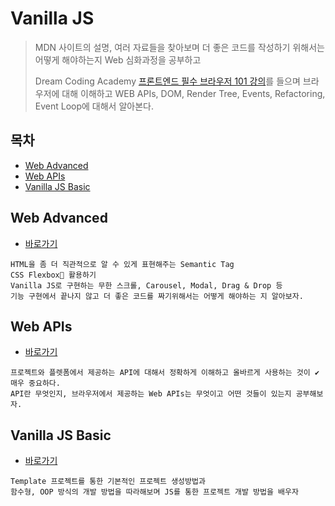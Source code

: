 # Vanilla JS

> MDN 사이트의 설명, 여러 자료들을 찾아보며 더 좋은 코드를 작성하기 위해서는 어떻게 해야하는지 Web 심화과정을 공부하고
>
> Dream Coding Academy [프론트엔드 필수 브라우저 101 강의](https://academy.dream-coding.com/courses/take/browser101)를 들으며 브라우저에 대해 이해하고 WEB APIs, DOM, Render Tree, Events, Refactoring, Event Loop에 대해서 알아본다.

## 목차

* [Web Advanced](#web-advanced)
* [Web APIs](#web-apis)
* [Vanilla JS Basic](#vanilla-js-basic)

## Web Advanced

* [바로가기](./web-advanced)

```
HTML을 좀 더 직관적으로 알 수 있게 표현해주는 Semantic Tag 
CSS Flexbox🐸 활용하기
Vanilla JS로 구현하는 무한 스크롤, Carousel, Modal, Drag & Drop 등 
기능 구현에서 끝나지 않고 더 좋은 코드를 짜기위해서는 어떻게 해야하는 지 알아보자.
```

## Web APIs

* [바로가기](./web-apis)

```
프로젝트와 플렛폼에서 제공하는 API에 대해서 정확하게 이해하고 올바르게 사용하는 것이 ✔️매우 중요하다.
API란 무엇인지, 브라우저에서 제공하는 Web APIs는 무엇이고 어떤 것들이 있는지 공부해보자.
```

## Vanilla JS Basic

* [바로가기](./basic)

```
Template 프로젝트를 통한 기본적인 프로젝트 생성방법과
함수형, OOP 방식의 개발 방법을 따라해보며 JS를 통한 프로젝트 개발 방법을 배우자
```

